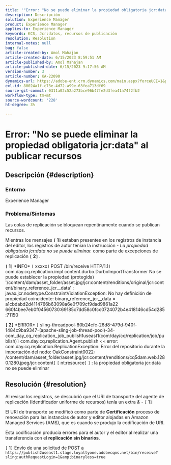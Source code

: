 ```yaml
---
title: '"Error: "No se puede eliminar la propiedad obligatoria jcr:data" al publicar recursos"'
description: Descripción
solution: Experience Manager
product: Experience Manager
applies-to: Experience Manager
keywords: KCS, Jcr:datos, recursos de publicación
resolution: Resolution
internal-notes: null
bug: false
article-created-by: Amol Mahajan
article-created-date: 6/15/2023 8:59:51 AM
article-published-by: Amol Mahajan
article-published-date: 6/15/2023 9:17:56 AM
version-number: 3
article-number: KA-22090
dynamics-url: https://adobe-ent.crm.dynamics.com/main.aspx?forceUCI=1&pagetype=entityrecord&etn=knowledgearticle&id=46c889f6-5a0b-ee11-8f6e-6045bd0065f9
exl-id: 80024a1f-c73e-4d72-a99e-63fea713df69
source-git-commit: 0311a02c52a273bce96b47fe2d3fea41a74f2fb2
workflow-type: tm+mt
source-wordcount: '228'
ht-degree: 3%

---
```


# Error: &quot;No se puede eliminar la propiedad obligatoria jcr:data&quot; al publicar recursos

## Descripción {#description}


### <b>Entorno</b>

Experience Manager



### <b>Problema/Síntomas</b>

Las colas de replicación se bloquean repentinamente cuando se publican recursos.

Mientras los mensajes <b>`[` 1`]` </b> estaban presentes en los registros de instancia del editor, los registros de autor tenían la instrucción - *La propiedad obligatoria jcr:data no se puede eliminar.* como parte de excepciones de replicación <b>`[` 2`]` </b>.


<b>`[` 1`]` </b> \*INFO\* `[` xxxxx`]`  POST /bin/receive HTTP/1.1`]`  com.day.cq.replication.impl.content.durbo.DurboImportTransformer No se puede establecer la propiedad (protegida) &#39;/content/dam/asset_folder/asset.jpg/jcr:content/renditions/original/jcr:content/binary_reference_jcr__data&#39; : javax.jcr.nodetype.ConstraintViolationException: No hay definición de propiedad coincidente: binary_reference_jcr__data = a1cbdabd2d4114766b63098a6e0f709cf9dad9861a22 660f4bee7eb0f04560730:69185c7dd58c0fcc0724072b4e418146cd54d285:71150<br>

<b>`[` 2`]` </b> \*ERROR\* `[` sling-threadpool-80b24cfc-26d8-479d-940f-1484c9ba9347-(apache-sling-job-thread-pool)-34-com_day_cq_replication_job_publish1useast1(com/day/cq/replication/job/publish)`]`  com.day.cq.replication.Agent.publish `<` `<`  error: com.day.cq.replication.ReplicationException: Error del repositorio durante la importación del nodo: OakConstraint0022: /content/dam/asset_folder/asset.jpg/jcr:content/renditions/cq5dam.web.1280.1280.jpeg/jcr:content`[` `[` nt:resource`]` `]` : la propiedad obligatoria jcr:data no se puede eliminar<br>

## Resolución {#resolution}


Al revisar los registros, se descubrió que el URI de transporte del agente de replicación (Identificador uniforme de recursos) tenía un extra *&amp;* - `[` 1`]`

El URI de transporte se modificó como parte de <b>Certificación</b> proceso de renovación para las instancias de autor y editor alojadas en Amazon Managed Services (AMS), que es cuando se produjo la codificación de URI.

Esta codificación producía errores para el autor y el editor al realizar una transferencia con el <b>replicación sin binarios</b>.



`[` 1`]`  Envío de una solicitud de POST a `https://publish2useast1.stage.loyaltyone.adobecqms.net/bin/receive?sling:authRequestLogin=1&amp;binaryless=true`
